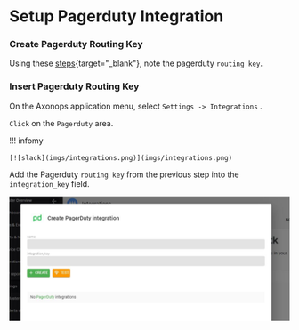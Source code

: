 # Setup Pagerduty Integration

###  Create Pagerduty Routing Key

Using these [steps](https://support.pagerduty.com/docs/services-and-integrations){target="_blank"}, note the pagerduty `routing key`.


### Insert Pagerduty Routing Key

On the Axonops application menu, select `Settings -> Integrations` .

`Click` on the `Pagerduty` area.

!!! infomy 

    [![slack](imgs/integrations.png)](imgs/integrations.png)
    
 Add the Pagerduty `routing key` from the previous step into the `integration_key` field.

[![Routing key](imgs/pagerduty-2.jpg)](imgs/pagerduty-2.jpg)

